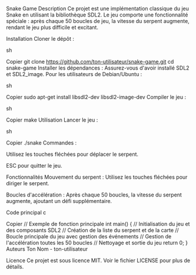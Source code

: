 Snake Game
Description
Ce projet est une implémentation classique du jeu Snake en utilisant la bibliothèque SDL2. Le jeu comporte une fonctionnalité spéciale : après chaque 50 boucles de jeu, la vitesse du serpent augmente, rendant le jeu plus difficile et excitant.

Installation
Cloner le dépôt :

sh

Copier
git clone https://github.com/ton-utilisateur/snake-game.git
cd snake-game
Installer les dépendances : Assurez-vous d'avoir installé SDL2 et SDL2_image. Pour les utilisateurs de Debian/Ubuntu :

sh

Copier
sudo apt-get install libsdl2-dev libsdl2-image-dev
Compiler le jeu :

sh

Copier
make
Utilisation
Lancer le jeu :

sh

Copier
./snake
Commandes :

Utilisez les touches fléchées pour déplacer le serpent.

ESC pour quitter le jeu.

Fonctionnalités
Mouvement du serpent : Utilisez les touches fléchées pour diriger le serpent.

Boucles d'accélération : Après chaque 50 boucles, la vitesse du serpent augmente, ajoutant un défi supplémentaire.

Code principal
c

Copier
// Exemple de fonction principale
int main() {
    // Initialisation du jeu et des composants SDL2
    // Création de la liste du serpent et de la carte
    // Boucle principale du jeu avec gestion des événements
    // Gestion de l'accélération toutes les 50 boucles
    // Nettoyage et sortie du jeu
    return 0;
}
Auteurs
Ton Nom - ton-utilisateur

Licence
Ce projet est sous licence MIT. Voir le fichier LICENSE pour plus de détails.
